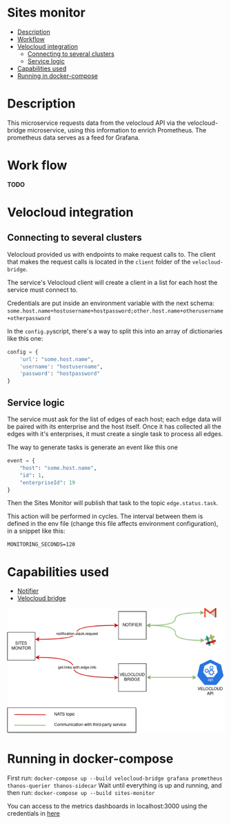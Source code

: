 # Sites monitor
* [Description](#description)
* [Workflow](#workflow)
* [Velocloud integration](#velocloud-integration)
  * [Connecting to several clusters](#connecting-to-several-clusters)
  * [Service logic](#service-logic)
* [Capabilities used](#capabilities-used)
* [Running in docker-compose](#running-in-docker-compose)
 
# Description
This microservice requests data from the velocloud API via the velocloud-bridge microservice, using this information to enrich Prometheus. The prometheus data serves as a feed for Grafana.

# Work flow
__TODO__

# Velocloud integration
## Connecting to several clusters
Velocloud provided us with endpoints to make request calls to. The client that makes the request calls is located 
in the `client` folder of the `velocloud-bridge`.

The service's Velocloud client will create a client in a list for each host the service must connect to.

Credentials are put inside an environment variable with the next schema:
`some.host.name+hostusername+hostpassword;other.host.name+otherusername+otherpassword`

In the `config.py`script, there's a way to split this into an array of dictionaries like this one:
```python
config = {
    'url': "some.host.name",
    'username': "hostusername",
    'password': "hostpassword"
}
```

## Service logic
The service must ask for the list of edges of each host; each edge data will be paired with its enterprise and the host itself. Once it has collected
all the edges with it's enterprises, it must create a single task to process all edges.

The way to generate tasks is generate an event like this one
```python
event = {
    "host": "some.host.name",
    "id": 1,
    "enterpriseId": 19
}
```

Then the Sites Monitor will publish that task to the topic `edge.status.task`.

This action will be performed in cycles. The interval between them is defined in the env file (change this file affects 
environment configuration), in a snippet like this:
```
MONITORING_SECONDS=120
```

# Capabilities used
- [Notifier](../notifier/README.md)
- [Velocloud bridge](../velocloud-bridge/README.md)

![IMAGE: sites-monitor_microservice_relationships](/docs/img/system_overview/use_cases/sites-monitor_microservice_relationships.png)

# Running in docker-compose
First run: `docker-compose up --build velocloud-bridge grafana prometheus thanos-querier thanos-sidecar`
Wait until everything is up and running, and then run: `docker-compose up --build sites-monitor`

You can access to the metrics dashboards in localhost:3000 using the credentials in [here](../../metrics-dashboard/grafana/Dockerfile)
